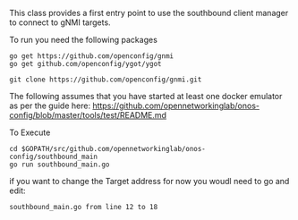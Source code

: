 This class provides a first entry point to use the southbound client manager to connect to gNMI targets.

To run you need the following packages
``` 
go get https://github.com/openconfig/gnmi
go get github.com/openconfig/ygot/ygot

git clone https://github.com/openconfig/gnmi.git
```

The following assumes that you have started at least one docker emulator as per the guide here:
https://github.com/opennetworkinglab/onos-config/blob/master/tools/test/README.md 

To Execute
```
cd $GOPATH/src/github.com/opennetworkinglab/onos-config/southbound_main
go run southbound_main.go
```

if you want to change the Target address for now you woudl need to go and edit:

```
southbound_main.go from line 12 to 18
```